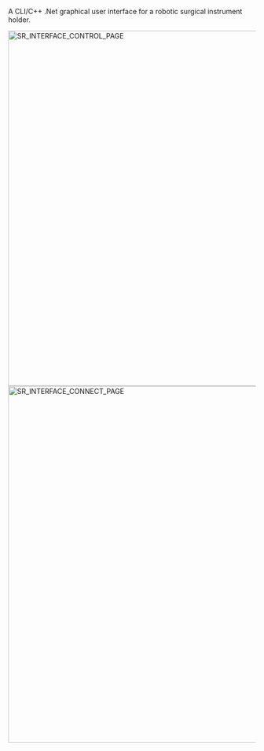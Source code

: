 A CLI/C++ .Net graphical user interface for a robotic surgical instrument holder.

<img width="1298" height="723" alt="SR_INTERFACE_CONTROL_PAGE" src="https://github.com/user-attachments/assets/e855df81-73ba-4db5-abc6-63887e810ae2" />

<img width="1301" height="726" alt="SR_INTERFACE_CONNECT_PAGE" src="https://github.com/user-attachments/assets/10283475-5a2c-40c9-9968-fb106f1afa60" />

